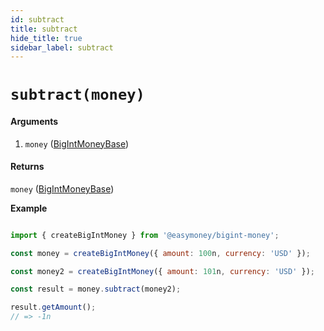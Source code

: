 ```yaml
---
id: subtract
title: subtract
hide_title: true
sidebar_label: subtract
---
```



# `subtract(money)`

#### Arguments

1. `money` ([BigIntMoneyBase](Description.md#bigintmoneybase))

#### Returns

`money` ([BigIntMoneyBase](Description.md#bigintmoneybase))


**Example**

```js

import { createBigIntMoney } from '@easymoney/bigint-money';

const money = createBigIntMoney({ amount: 100n, currency: 'USD' });

const money2 = createBigIntMoney({ amount: 101n, currency: 'USD' });

const result = money.subtract(money2);

result.getAmount();
// => -1n

```